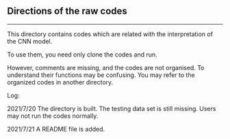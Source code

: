 ## Directions of the raw codes

----
This directory contains codes which are related with the interpretation of the CNN model.

To use them, you need only clone the codes and run.

However, comments are missing, and the codes are not organised. To understand their functions may be confusing. You may refer to the organized codes in another directory.

Log:

2021/7/20 The directory is built. The testing data set is still missing. Users may not run the codes normally.

2021/7/21 A README file is added.